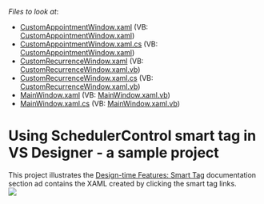 <!-- default file list -->
*Files to look at*:

* [CustomAppointmentWindow.xaml](./CS/SmartTagExample/CustomAppointmentWindow.xaml) (VB: [CustomAppointmentWindow.xaml](./VB/SmartTagExample/CustomAppointmentWindow.xaml))
* [CustomAppointmentWindow.xaml.cs](./CS/SmartTagExample/CustomAppointmentWindow.xaml.cs) (VB: [CustomAppointmentWindow.xaml](./VB/SmartTagExample/CustomAppointmentWindow.xaml))
* [CustomRecurrenceWindow.xaml](./CS/SmartTagExample/CustomRecurrenceWindow.xaml) (VB: [CustomRecurrenceWindow.xaml.vb](./VB/SmartTagExample/CustomRecurrenceWindow.xaml.vb))
* [CustomRecurrenceWindow.xaml.cs](./CS/SmartTagExample/CustomRecurrenceWindow.xaml.cs) (VB: [CustomRecurrenceWindow.xaml.vb](./VB/SmartTagExample/CustomRecurrenceWindow.xaml.vb))
* [MainWindow.xaml](./CS/SmartTagExample/MainWindow.xaml) (VB: [MainWindow.xaml.vb](./VB/SmartTagExample/MainWindow.xaml.vb))
* [MainWindow.xaml.cs](./CS/SmartTagExample/MainWindow.xaml.cs) (VB: [MainWindow.xaml.vb](./VB/SmartTagExample/MainWindow.xaml.vb))
<!-- default file list end -->
# Using SchedulerControl smart tag in VS Designer - a sample project


This project illustrates the <a href="http://help.devexpress.com/#WPF/CustomDocument119617">Design-time Features: Smart Tag</a> documentation section ad contains the XAML created by clicking the smart tag links.<br><img src="https://raw.githubusercontent.com/DevExpress-Examples/using-schedulercontrol-smart-tag-in-vs-designer-a-sample-project-t574568/17.2.3+/media/0d6ed3a0-5fb5-4148-9067-d6383782c454.png">

<br/>


